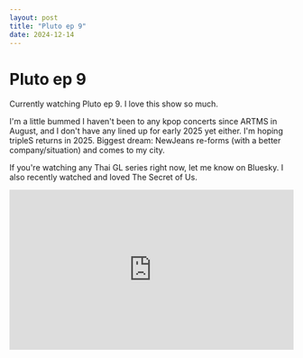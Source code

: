 ```yaml
---
layout: post
title: "Pluto ep 9"
date: 2024-12-14
---
```


# Pluto ep 9

Currently watching Pluto ep 9. I love this show so much.

I'm a little bummed I haven't been to any kpop concerts since ARTMS in August, and I don't have any lined up for early 2025 yet either. I'm hoping tripleS returns in 2025. Biggest dream: NewJeans re-forms (with a better company/situation) and comes to my city.

If you're watching any Thai GL series right now, let me know on Bluesky. I also recently watched and loved The Secret of Us.

<div style="position: relative; padding-bottom: 56.25%; height: 0; overflow: hidden; max-width: 100%; height: auto;">
  <iframe style="position: absolute; top: 0; left: 0; width: 100%; height: 100%;" src="https://www.youtube.com/embed/VXm8zPxC67I" frameborder="0" allowfullscreen></iframe>
</div>
